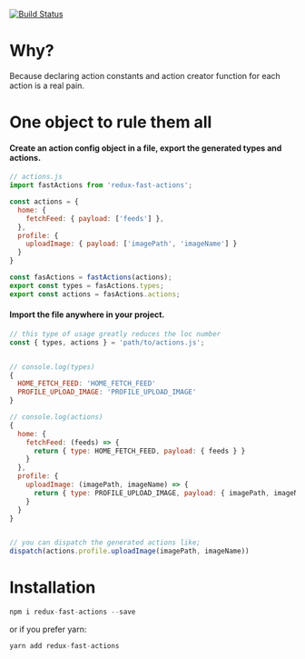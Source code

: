 [![Build Status](https://travis-ci.org/ozankasikci/redux-fast-actions.svg?branch=master)](https://travis-ci.org/ozankasikci/redux-fast-actions)
# Why?
Because declaring action constants and action creator function for each action is a real pain.

# One object to rule them all
#### Create an action config object in a file, export the generated types and actions.
```javascript
// actions.js
import fastActions from 'redux-fast-actions';

const actions = {
  home: {
    fetchFeed: { payload: ['feeds'] },
  },
  profile: {
    uploadImage: { payload: ['imagePath', 'imageName'] }
  }
}

const fasActions = fastActions(actions);
export const types = fasActions.types;
export const actions = fasActions.actions;
```
#### Import the file anywhere in your project.
```javascript
// this type of usage greatly reduces the loc number
const { types, actions } = 'path/to/actions.js';


// console.log(types)
{
  HOME_FETCH_FEED: 'HOME_FETCH_FEED'
  PROFILE_UPLOAD_IMAGE: 'PROFILE_UPLOAD_IMAGE'
}

// console.log(actions)
{
  home: {
    fetchFeed: (feeds) => {
      return { type: HOME_FETCH_FEED, payload: { feeds } }
    }
  },
  profile: {
    uploadImage: (imagePath, imageName) => {
      return { type: PROFILE_UPLOAD_IMAGE, payload: { imagePath, imageName } }
    }
  }
}


// you can dispatch the generated actions like;
dispatch(actions.profile.uploadImage(imagePath, imageName))
```

# Installation
```javascript
npm i redux-fast-actions --save
```
or if you prefer yarn:
```javascript
yarn add redux-fast-actions
```
